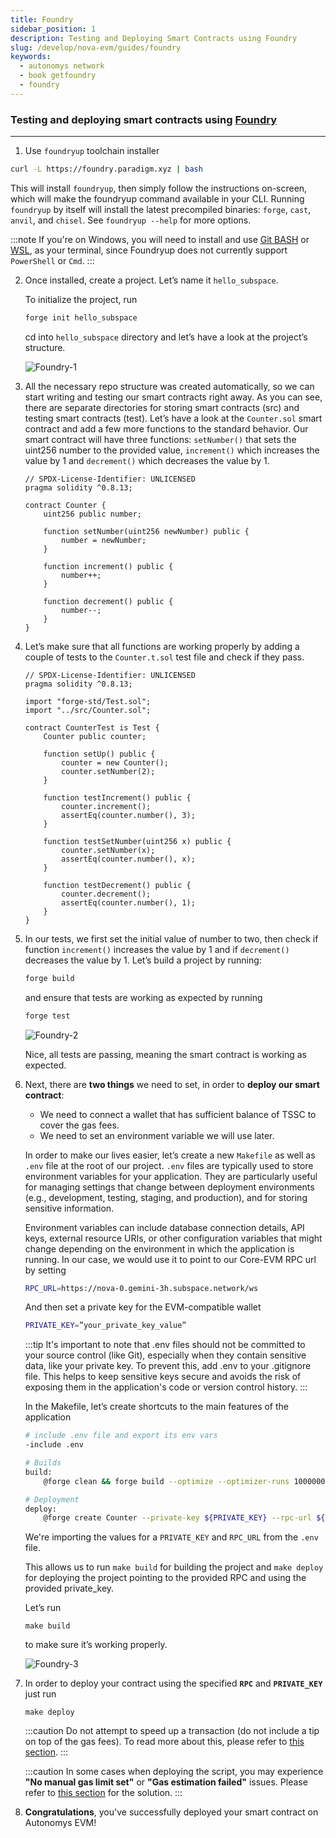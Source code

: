 ```yaml
---
title: Foundry
sidebar_position: 1
description: Testing and Deploying Smart Contracts using Foundry
slug: /develop/nova-evm/guides/foundry
keywords:
  - autonomys network
  - book getfoundry
  - foundry
---
```


### Testing and deploying smart contracts using [Foundry](https://book.getfoundry.sh/)
---

1. Use `foundryup` toolchain installer
 ```bash
 curl -L https://foundry.paradigm.xyz | bash
 ```
 This will install `foundryup`, then simply follow the instructions on-screen, which will make the foundryup command available in your CLI.
 Running `foundryup` by itself will install the latest precompiled binaries: `forge`, `cast`, `anvil`, and `chisel`. See `foundryup --help` for more options.

 :::note
 If you're on Windows, you will need to install and use [Git BASH](https://gitforwindows.org/) or [WSL](https://learn.microsoft.com/en-us/windows/wsl/install), as your terminal, since Foundryup does not currently support `PowerShell` or `Cmd`.
 :::

2.  Once installed, create a project. Let’s name it `hello_subspace`.

    To initialize the project, run 
    ```bash
    forge init hello_subspace
    ```
    cd into `hello_subspace` directory and let’s have a look at the project’s structure.

    ![Foundry-1](/img/developers/Foundry-1.png)

3. All the necessary repo structure was created automatically, so we can start writing and testing our smart contracts right away. As you can see, there are separate directories for storing smart contracts (src) and testing smart contracts (test).
    Let’s have a look at the `Counter.sol` smart contract and add a few more functions to the standard behavior. Our smart contract will have three functions: `setNumber()` that sets the uint256 number to the provided value, `increment()` which increases the value by 1 and `decrement()` which decreases the value by 1.

    ```
    // SPDX-License-Identifier: UNLICENSED
    pragma solidity ^0.8.13;

    contract Counter {
        uint256 public number;

        function setNumber(uint256 newNumber) public {
            number = newNumber;
        }

        function increment() public {
            number++;
        }

        function decrement() public {
            number--;
        }
    }
    ```

4. Let’s make sure that all functions are working properly by adding a couple of tests to the `Counter.t.sol` test file and check if they pass.

    ```
    // SPDX-License-Identifier: UNLICENSED
    pragma solidity ^0.8.13;

    import "forge-std/Test.sol";
    import "../src/Counter.sol";

    contract CounterTest is Test {
        Counter public counter;

        function setUp() public {
            counter = new Counter();
            counter.setNumber(2);
        }

        function testIncrement() public {
            counter.increment();
            assertEq(counter.number(), 3);
        }

        function testSetNumber(uint256 x) public {
            counter.setNumber(x);
            assertEq(counter.number(), x);
        }

        function testDecrement() public {
            counter.decrement();
            assertEq(counter.number(), 1);
        }
    }
    ```


5. In our tests, we first set the initial value of number to two, then check if function `increment()` increases the value by 1 and if `decrement()` decreases the value by 1.
    Let’s build a project by running: 

    ```bash
    forge build
    ```

    and ensure that tests are working as expected by running 

    ```bash
    forge test
    ```

    ![Foundry-2](/img/developers/Foundry-2.png)

    Nice, all tests are passing, meaning the smart contract is working as expected.

6. Next, there are **two things** we need to set, in order to **deploy our smart contract**:
    - We need to connect a wallet that has sufficient balance of TSSC to cover the gas fees.
    - We need to set an environment variable we will use later.

    In order to make our lives easier, let’s create a new `Makefile` as well as `.env` file at the root of our project.
    `.env` files are typically used to store environment variables for your application. They are particularly useful for managing settings that change between deployment environments (e.g., development, testing, staging, and production), and for storing sensitive information.

    Environment variables can include database connection details, API keys, external resource URIs, or other configuration variables that might change depending on the environment in which the application is running. In our case, we would use it to point to our Core-EVM RPC url by setting

    ```bash
    RPC_URL=https://nova-0.gemini-3h.subspace.network/ws
    ```

    And then set a private key for the EVM-compatible wallet

    ```bash
    PRIVATE_KEY=”your_private_key_value”
    ```
    
    :::tip
    It's important to note that .env files should not be committed to your source control (like Git), especially when they contain sensitive data, like your private key. To prevent this, add .env to your .gitignore file. This helps to keep sensitive keys secure and avoids the risk of exposing them in the application's code or version control history.
    :::

    In the Makefile, let’s create shortcuts to the main features of the application

    ```bash
    # include .env file and export its env vars
    -include .env

    # Builds
    build:
	    @forge clean && forge build --optimize --optimizer-runs 1000000

    # Deployment
    deploy:
	    @forge create Counter --private-key ${PRIVATE_KEY} --rpc-url ${RPC_URL}
    ```

    We're importing the values for a `PRIVATE_KEY` and `RPC_URL` from the `.env` file.

    This allows us to run `make build` for building the project and `make deploy` for deploying the project pointing to the provided RPC and using the provided private_key.

    Let’s run 

    ```
    make build
    ```

    to make sure it’s working properly.

    ![Foundry-3](/img/developers/Foundry-3.png)

7. In order to deploy your contract using the specified **`RPC`** and **`PRIVATE_KEY`** just run

    ```
    make deploy
    ```
    
    :::caution
    Do not attempt to speed up a transaction (do not include a tip on top of the gas fees). To read more about this, please refer to [this section](/develop/nova-evm/introduction#important-note-about-submitting-a-transaction).
    :::

    :::caution
    In some cases when deploying the script, you may experience **"No manual gas limit set"** or **"Gas estimation failed"** issues. Please refer to [this section](/develop/nova-evm/introduction#gas-estimation-issue) for the solution. 
    :::

8. **Congratulations**, you've successfully deployed your smart contract on Autonomys EVM! 